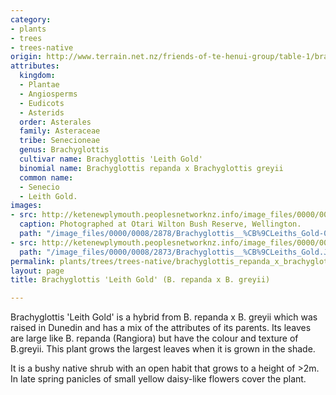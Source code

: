 ```yaml
---
category:
- plants
- trees
- trees-native
origin: http://www.terrain.net.nz/friends-of-te-henui-group/table-1/brachyglottis-leith-gold-cultivar.html
attributes:
  kingdom:
  - Plantae
  - Angiosperms
  - Eudicots
  - Asterids
  order: Asterales
  family: Asteraceae
  tribe: Senecioneae
  genus: Brachyglottis
  cultivar name: Brachyglottis 'Leith Gold'
  binomial name: Brachyglottis repanda x Brachyglottis greyii
  common name:
  - Senecio
  - Leith Gold.
images:
- src: http://ketenewplymouth.peoplesnetworknz.info/image_files/0000/0008/2878/Brachyglottis__%CB%9CLeiths_Gold-001.JPG
  caption: Photographed at Otari Wilton Bush Reserve, Wellington.
  path: "/image_files/0000/0008/2878/Brachyglottis__%CB%9CLeiths_Gold-001.JPG"
- src: http://ketenewplymouth.peoplesnetworknz.info/image_files/0000/0008/2873/Brachyglottis__%CB%9CLeiths_Gold.JPG
  path: "/image_files/0000/0008/2873/Brachyglottis__%CB%9CLeiths_Gold.JPG"
permalink: plants/trees/trees-native/brachyglottis_repanda_x_brachyglottis_greyii.html
layout: page
title: Brachyglottis 'Leith Gold' (B. repanda x B. greyii)

---
```

Brachyglottis 'Leith Gold' is a hybrid from B. repanda x B. greyii which was raised in Dunedin and has a mix of the attributes of its parents. Its leaves are large like B. repanda (Rangiora) but have the colour and texture of B.greyii. This plant grows the largest leaves when it is grown in the shade.

It is a bushy native shrub with an open habit that grows to a height of >2m.
In late spring panicles of small yellow daisy-like flowers cover the plant.

